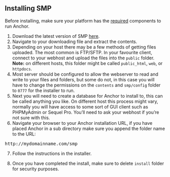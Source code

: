 ## Installing SMP

Before installing, make sure your platform has the [required](/docs/getting-started/requirements) components to run Anchor.

1.	Download the latest version of SMP [here](/download).
2.	Navigate to your downloading file and extract the contents.
3.	Depending on your host there may be a few methods of getting files uploaded.
	The most common is FTP/SFTP. In your favourite client, connect to your webhost
	and upload the files into the `public` folder. **Note:** on different hosts,
	this folder might be called `public_html`, `web`, or `httpdocs`.
4.	Most server should be configured to allow the webserver to read and write to
	your files and folders, but some do not, in this case you will have to change
	the permissions on the `contents` and `smp/config` folder to `0777` for
	the installer to run.
5.	Next you will need to create a database for Anchor to install to, this can
	be called anything you like. On different host this process might vary,
	normally you will have access to some sort of GUI client such as PHPMyAdmin
	or Sequel Pro. You’ll need to ask your webhost if you’re not sure with this.
6.	Navigate your browser to your Anchor installation URL, if you have placed Anchor
	in a sub directory make sure you append the folder name to the URL:

<pre><span class="comment">http://mydomainname.com</span>/smp</pre>

7.  Follow the instructions in the installer.

8.	Once you have completed the install, make sure to delete `install` folder for
    security purposes.
